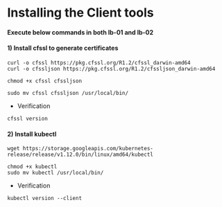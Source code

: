 # Installing the Client tools 

#### Execute below commands in both lb-01 and lb-02 

#### 1) Install cfssl to generate certificates 
```
curl -o cfssl https://pkg.cfssl.org/R1.2/cfssl_darwin-amd64
curl -o cfssljson https://pkg.cfssl.org/R1.2/cfssljson_darwin-amd64
```
```
chmod +x cfssl cfssljson
```
```
sudo mv cfssl cfssljson /usr/local/bin/
```
- Verification 
```
cfssl version
```
#### 2) Install kubectl 
```
wget https://storage.googleapis.com/kubernetes-release/release/v1.12.0/bin/linux/amd64/kubectl
```
```
chmod +x kubectl
sudo mv kubectl /usr/local/bin/
```
- Verification 
```
kubectl version --client
```
